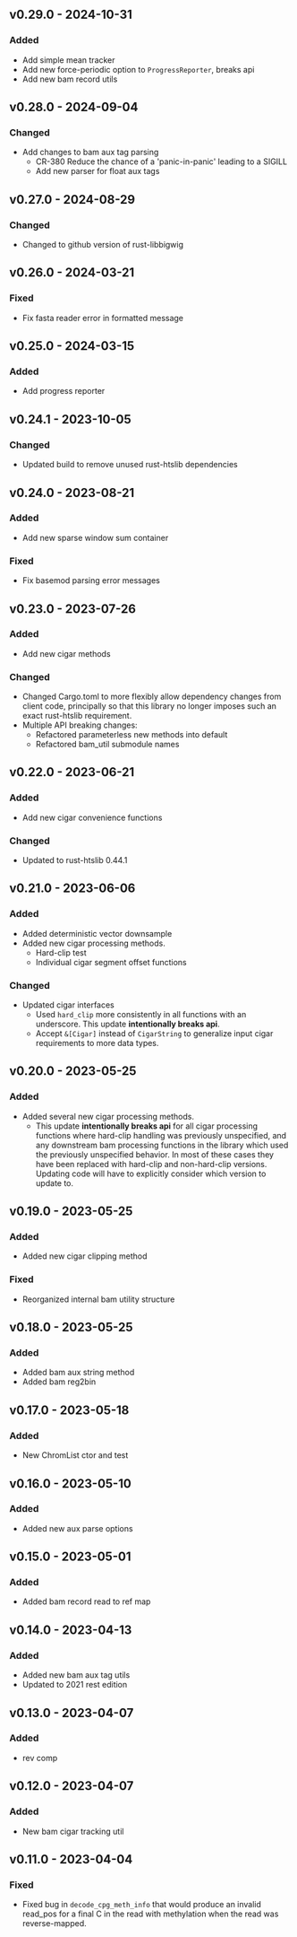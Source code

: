 ## v0.29.0 - 2024-10-31

### Added
- Add simple mean tracker
- Add new force-periodic option to `ProgressReporter`, breaks api
- Add new bam record utils

## v0.28.0 - 2024-09-04

### Changed
- Add changes to bam aux tag parsing
    - CR-380 Reduce the chance of a 'panic-in-panic' leading to a SIGILL
    - Add new parser for float aux tags

## v0.27.0 - 2024-08-29

### Changed
- Changed to github version of rust-libbigwig

## v0.26.0 - 2024-03-21

### Fixed
- Fix fasta reader error in formatted message

## v0.25.0 - 2024-03-15

### Added
- Add progress reporter

## v0.24.1 - 2023-10-05

### Changed
- Updated build to remove unused rust-htslib dependencies

## v0.24.0 - 2023-08-21

### Added
- Add new sparse window sum container

### Fixed
- Fix basemod parsing error messages

## v0.23.0 - 2023-07-26

### Added
- Add new cigar methods

### Changed
- Changed Cargo.toml to more flexibly allow dependency changes from client code, principally so that this library no
  longer imposes such an exact rust-htslib requirement.
- Multiple API breaking changes:
  - Refactored parameterless new methods into default
  - Refactored bam_util submodule names

## v0.22.0 - 2023-06-21

### Added
- Add new cigar convenience functions

### Changed
- Updated to rust-htslib 0.44.1

## v0.21.0 - 2023-06-06

### Added
- Added deterministic vector downsample
- Added new cigar processing methods.
    - Hard-clip test
    - Individual cigar segment offset functions

### Changed
- Updated cigar interfaces
  - Used `hard_clip` more consistently in all functions with an underscore. This update **intentionally breaks api**.
  - Accept `&[Cigar]` instead of `CigarString` to generalize input cigar requirements to more data types.

## v0.20.0 - 2023-05-25

### Added
- Added several new cigar processing methods.
  - This update **intentionally breaks api** for all cigar processing functions where hard-clip handling was previously
    unspecified, and any downstream bam processing functions in the library which used the previously unspecified
    behavior. In most of these cases they have been replaced with hard-clip and non-hard-clip versions. Updating code will
    have to explicitly consider which version to update to.

## v0.19.0 - 2023-05-25

### Added
- Added new cigar clipping method

### Fixed
- Reorganized internal bam utility structure

## v0.18.0 - 2023-05-25

### Added
- Added bam aux string method
- Added bam reg2bin

## v0.17.0 - 2023-05-18

### Added
- New ChromList ctor and test

## v0.16.0 - 2023-05-10

### Added
- Added new aux parse options 

## v0.15.0 - 2023-05-01

### Added
- Added bam record read to ref map

## v0.14.0 - 2023-04-13

### Added
- Added new bam aux tag utils
- Updated to 2021 rest edition

## v0.13.0 - 2023-04-07

### Added
- rev comp

## v0.12.0 - 2023-04-07

### Added
- New bam cigar tracking util

## v0.11.0 - 2023-04-04

### Fixed
- Fixed bug in `decode_cpg_meth_info` that would produce an invalid read_pos for a final C in the read with methylation when the read was reverse-mapped.

